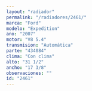 ```yaml
---
layout: "radiador"
permalink: "/radiadores/2461/"
marca: "Ford"
modelo: "Expedition"
ano: "2007"
motor: "V8 5.4"
transmision: "Automática"
parte: "434084"
clima: "Con clima"
alto: "31 1/2"
ancho: "17 3/8"
observaciones: ""
id: "2461"
---
```


